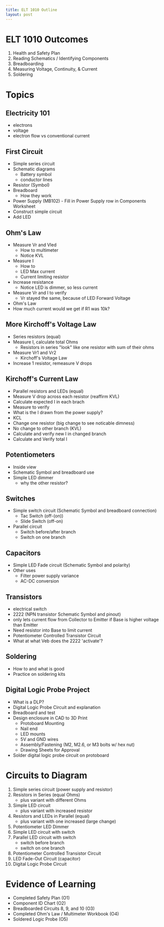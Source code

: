 ```yaml
---
title: ELT 1010 Outline
layout: post
---
```


# ELT 1010 Outcomes

1. Health and Safety Plan
2. Reading Schematics / Identifying Components
3. Breadboarding
4. Measuring Voltage, Continuity, & Current
5. Soldering
 
# Topics 
## Electricity 101
* electrons
* voltage
* electron flow vs conventional current
  

## First Circuit
  * Simple series circuit
  * Schematic diagrams
    * Battery symbol
    * conductor lines
  * Resistor (Symbol)
  * Breadboard
    * How they work
  * Power Supply (MB102) - Fill in Power Supply row in Components Worksheet
  * Construct simple circuit
  * Add LED
  
## Ohm's Law
  
  * Measure Vr and Vled
    * How to multimeter
    * Notice KVL
  * Measure I
    * How to
    * LED Max current
    * Current limiting resistor
  * Increase resistance
    * Notice LED is dimmer, so less current
  * Measure Vr and I to verify
    * Vr stayed the same, because of LED Forward Voltage
  * Ohm's Law
  * How much current would we get if R1 was 10k?

## More Kirchoff's Voltage Law
  * Series resistors (equal)
  * Measure I, calculate total Ohms
    * Resistors in series "look" like one resistor with sum of their ohms
  * Measure Vr1 and Vr2
    * Kirchoff's Voltage Law
  * Increase 1 resistor, remeasure V drops
  

## Kirchoff's Current Law
  * Parallel resistors and LEDs (equal)
  * Measure V drop across each resistor (reaffirm KVL)
  * Calculate expected I in each brach
  * Measure to verify
  * What is the I drawn from the power supply?
  * KCL
  * Change one resistor (big change to see noticable dimness)
  * No change to other branch (KVL)
  * Calculate and verify new I in changed branch
  * Calculate and Verify total I

## Potentiometers
  * Inside view
  * Schematic Symbol and breadboard use
  * Simple LED dimmer
    * why the other resistor?
  
## Switches
  * Simple switch circuit (Schematic Symbol and breadboard connection)
    * Tac Switch (off-(on))
    * Slide Switch (off-on)
  * Parallel circuit
    * Switch before/after branch
    * Switch on one branch

## Capacitors
  * Simple LED Fade circuit (Schematic Symbol and polarity)
  * Other uses
    * Filter power supply variance
    * AC-DC conversion
  
## Transistors
  * electrical switch
  * 2222 (NPN transistor Schematic Symbol and pinout)
  * only lets current flow from Collector to Emitter if Base is higher voltage than Emitter
  * Need resistor into Base to limit current
  * Potentiometer Controlled Transistor Circuit
  * What at what Veb does the 2222 'activate'?

## Soldering
  * How to and what is good
  * Practice on soldering kits

## Digital Logic Probe Project
  * What is a DLP?
  * Digital Logic Probe Circuit and explanation
  * Breadboard and test
  * Design enclosure in CAD to 3D Print
    * Protoboard Mounting
    * Nail end
    * LED mounts
    * 5V and GND wires
    * Assembly/Fastening (M2, M2.6, or M3 bolts w/ hex nut)
    * Drawing Sheets for Approval
  * Solder digital logic probe circuit on protoboard


# Circuits to Diagram
  1. Simple series circuit (power supply and resistor)
  2. Resistors in Series (equal Ohms)  
     * plus variant with different Ohms
  3. Simple LED circuit
     * plus variant with increased resistor
  4. Resistors and LEDs in Parallel (equal)
      * plus variant with one increased (large change)  
  5. Potentiometer LED Dimmer
  6. Simple LED circuit with switch
  7. Parallel LED circuit with switch
      * switch before branch
      * switch on one branch
  8. Potentiometer Controlled Transistor Circuit
  9. LED Fade-Out Circuit (capacitor)
  10. Digital Logic Probe Circuit   

# Evidence of Learning
* Completed Safety Plan (O1)
* Component ID Chart (O2)
* Breadboarded Circuits 8, 9, and 10 (O3)
* Completed Ohm's Law / Multimeter Workbook (O4)
* Soldered Logic Probe (O5)